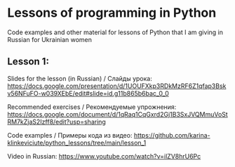 # Lessons of programming in Python
Code examples and other material for lessons of Python that I am giving in Russian for Ukrainian women

## Lesson 1:

Slides for the lesson (in Russian) / Слайды урока: https://docs.google.com/presentation/d/1UOUFXkp3RDkMzRF6Z1qfap3Bskv56NFuFO-w039XEbE/edit#slide=id.g11b865b6bac_0_0

Recommended exercises / Рекомендуемые упрожнения: https://docs.google.com/document/d/1qRaq1CqGxrd2Gj1B3SxJVQMmuVoStRM7kZjaS2Izff8/edit?usp=sharing

Code examples / Примеры кода из видео: https://github.com/karina-klinkeviciute/python_lessons/tree/main/lesson_1

Video in Russian: https://www.youtube.com/watch?v=ilZV8hrU6Pc 
